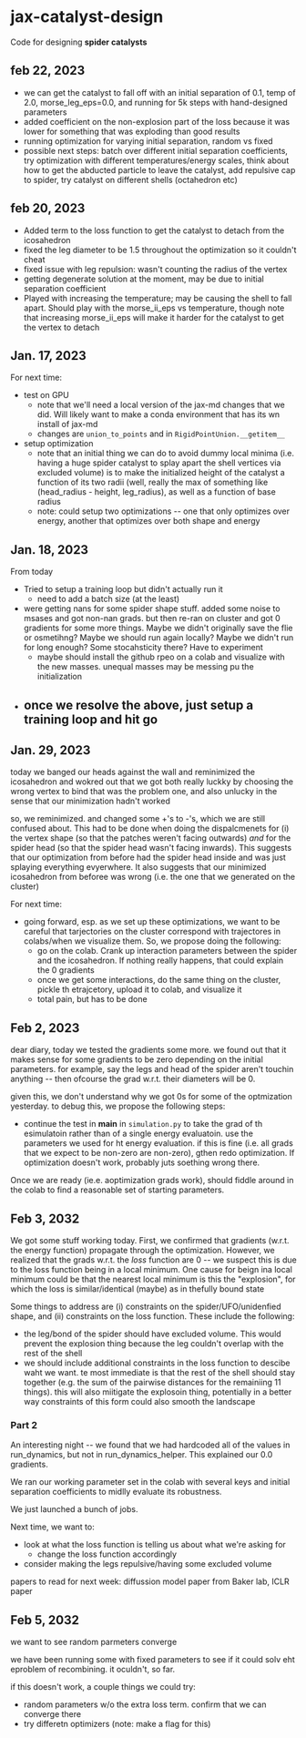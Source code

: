# jax-catalyst-design

Code for designing **spider catalysts**

## feb 22, 2023
- we can get the catalyst to fall off with an initial separation of 0.1, temp of 2.0, morse_leg_eps=0.0, and running for 5k steps with hand-designed parameters
- added coefficient on the non-explosion part of the loss because it was lower for something that was exploding than good results
- running optimization for varying initial separation, random vs fixed
- possible next steps: batch over different initial separation coefficients, try optimization with different temperatures/energy scales, think about how to get the abducted particle to leave the catalyst, add repulsive cap to spider, try catalyst on different shells (octahedron etc)


## feb 20, 2023
- Added term to the loss function to get the catalyst to detach from the icosahedron
- fixed the leg diameter to be 1.5 throughout the optimization so it couldn't cheat
- fixed issue with leg repulsion: wasn't counting the radius of the vertex
- getting degenerate solution at the moment, may be due to initial separation coefficient
- Played with increasing the temperature; may be causing the shell to fall apart. Should play with the morse_ii_eps vs temperature, though note that increasing morse_ii_eps will make it harder for the catalyst to get the vertex to detach



## Jan. 17, 2023

For next time:
- test on GPU
  - note that we'll need a local version of the jax-md changes that we did. Will likely want to make a conda environment that has its wn install of jax-md
  - changes are `union_to_points` and in `RigidPointUnion.__getitem__`
- setup optimization
  - note that an initial thing we can do to avoid dummy local minima (i.e. having a huge spider catalyst to splay apart the shell vertices via excluded volume) is to make the initialized height of the catalyst a function of its two radii (well, really the max of something like (head_radius - height, leg_radius), as well as a function of base radius
  - note: could setup two optimizations -- one that only optimizes over energy, another that optimizes over both shape and energy


## Jan. 18, 2023

From today
- Tried to setup a training loop but didn't actually run it
  - need to add a batch size (at the least)
- were getting nans for some spider shape stuff. added some noise to msases and got non-nan grads. but then re-ran on cluster and got 0 gradients for some more things. Maybe we didn't originally save the flie or osmetihng? Maybe we should run again locally? Maybe we didn't run for long enough? Some stocahsticity there? Have to experiment
  - maybe should install the github rpeo on a colab and visualize with the new masses. unequal masses may be messing pu the initialization
- once we resolve the above, just setup a training loop and hit go
  -


## Jan. 29, 2023

today we banged our heads against the wall and reminimized the icosahedron and wokred out that we got both really luckky by choosing the wrong vertex to bind that was the problem one, and also unlucky in the sense that our minimization hadn't worked

so, we reminimized. and changed some +'s to -'s, which we are still confused about. This had to be done when doing the dispalcmenets for (i) the vertex shape (so that the patches weren't facing outwards) *and* for the spider head (so that the spider head wasn't facing inwards). This suggests that our optimization from before had the spider head inside and was just splaying everything evyerwhere. It also suggests that our minimized icosahedron from beforee was wrong (i.e. the one that we generated on the cluster)

For next time:
- going forward, esp. as we set up these optimizations, we want to be careful that tarjectories on the cluster correspond with trajectores in colabs/when we visualize them. So, we propose doing the following:
  - go on the colab. Crank up interaction parameters between the spider and the icosahedron. If nothing really happens, that could explain the 0 gradients
  - once we get some interactions, do the same thing on the cluster, pickle th etrajcetory, upload it to colab, and visualize it
  - total pain, but has to be done

## Feb 2, 2023

dear diary, today we tested the gradients some more. we found out that it makes sense for some gradients to be zero depending on the initial parameters. for example, say the legs and head of the spider aren't touchin anything  --  then ofcourse the grad w.r.t. their diameters will be 0. 

given this, we don't understand why we got 0s for some of the optmization yesterday. to debug this, we propose the following steps:
- continue the test in __main__ in `simulation.py` to take the grad of th esimulatoin rather than of a single energy evaluatoin. use the parameters we used for ht energy evaluation. if this is fine (i.e. all grads that we expect to be non-zero are non-zero), gthen redo optimization. If optimization doesn't work, probably juts soething wrong there. 

Once we are ready (ie.e. aoptimization grads work), should fiddle around in the colab to find a reasonable set of starting parameters.

## Feb 3, 2032

We got some stuff working today. First, we confirmed that gradients (w.r.t. the energy function) propagate through the optimization. However, we realized that the grads w.r.t. the *loss* function are 0 -- we suspect this is due to the loss function being in a local minimum. One cause for beign ina  local minimum could be that the nearest local minimum is this the "explosion", for which the loss is similar/identical (maybe) as in thefully bound state

Some things to address are (i) constraints on the spider/UFO/unidenfied shape, and (ii) constraints on the loss function. These include the following:
- the leg/bond of the spider should have excluded volume. This would prevent the explosion thing because the leg couldn't overlap with the rest of the shell
- we should include additional constraints in the loss function to descibe waht we want. te most immediate is that the rest of the shell should stay together (e.g. the sum of the pairwise distances for the remainiing 11 things). this will also miitigate the explosoin thing, potentially in a better way
constraints of this form could also smooth the landscape

### Part 2

An interesting night -- we found that we had hardcoded all of the values in run_dynamics, but not in run_dynamics_helper. This explained our 0.0 gradients.

We ran our working parameter set in the colab with several keys and initial separation coefficients to midlly evaluate its robustness.

We just launched a bunch of jobs.

Next time, we want to:
- look at what the loss function is telling us about what we're asking for
  - change the loss function accordingly
- consider making the legs repulsive/having some excluded volume


papers to read for next week: diffussion model paper from Baker lab, ICLR paper


## Feb 5, 2032

we want to see random parmeters converge

we have been running some with fixed parameters to see if it could solv eht eproblem of recombining. it oculdn't, so far.

if this doesn't work, a couple things we could try:
- random parameters w/o the extra loss term. confirm that we can converge there
- try differetn optimizers (note: make a flag for this)
